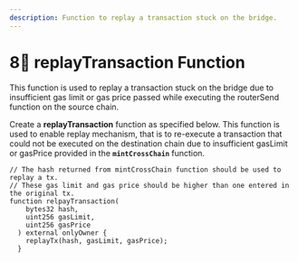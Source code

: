 ```yaml
---
description: Function to replay a transaction stuck on the bridge.
---
```


# 8⃣ replayTransaction Function

This function is used to replay a transaction stuck on the bridge due to insufficient gas limit or gas price passed while executing the routerSend function on the source chain.

Create a **replayTransaction** function as specified below. This function is used to enable replay mechanism, that is to re-execute a transaction that could not be executed on the destination chain due to insufficient gasLimit or gasPrice provided in the **`mintCrossChain`** function.

```solidity
// The hash returned from mintCrossChain function should be used to replay a tx.
// These gas limit and gas price should be higher than one entered in the original tx.
function relpayTransaction(
    bytes32 hash,
    uint256 gasLimit,
    uint256 gasPrice
  ) external onlyOwner {
    replayTx(hash, gasLimit, gasPrice);
  }
```
